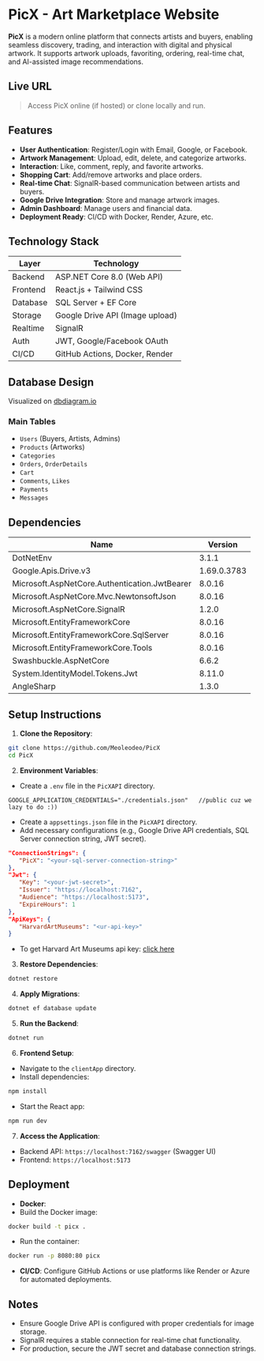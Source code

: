 # PicX - Art Marketplace Website

**PicX** is a modern online platform that connects artists and buyers, enabling seamless discovery, trading, and interaction with digital and physical artwork. It supports artwork uploads, favoriting, ordering, real-time chat, and AI-assisted image recommendations.

## Live URL

> Access PicX online (if hosted) or clone locally and run.

## Features

- **User Authentication**: Register/Login with Email, Google, or Facebook.
- **Artwork Management**: Upload, edit, delete, and categorize artworks.
- **Interaction**: Like, comment, reply, and favorite artworks.
- **Shopping Cart**: Add/remove artworks and place orders.
- **Real-time Chat**: SignalR-based communication between artists and buyers.
- **Google Drive Integration**: Store and manage artwork images.
- **Admin Dashboard**: Manage users and financial data.
- **Deployment Ready**: CI/CD with Docker, Render, Azure, etc.

## Technology Stack

| Layer    | Technology                      |
| -------- | ------------------------------- |
| Backend  | ASP.NET Core 8.0 (Web API)      |
| Frontend | React.js + Tailwind CSS         |
| Database | SQL Server + EF Core            |
| Storage  | Google Drive API (Image upload) |
| Realtime | SignalR                         |
| Auth     | JWT, Google/Facebook OAuth      |
| CI/CD    | GitHub Actions, Docker, Render  |

## Database Design

Visualized on [dbdiagram.io](https://dbdiagram.io/d/PicX-682f95e5b9f7446da3c29cc6)

### Main Tables

- `Users` (Buyers, Artists, Admins)
- `Products` (Artworks)
- `Categories`
- `Orders`, `OrderDetails`
- `Cart`
- `Comments`, `Likes`
- `Payments`
- `Messages`

## Dependencies

| Name                                          | Version     |
| --------------------------------------------- | ----------- |
| DotNetEnv                                     | 3.1.1       |
| Google.Apis.Drive.v3                          | 1.69.0.3783 |
| Microsoft.AspNetCore.Authentication.JwtBearer | 8.0.16      |
| Microsoft.AspNetCore.Mvc.NewtonsoftJson       | 8.0.16      |
| Microsoft.AspNetCore.SignalR                  | 1.2.0       |
| Microsoft.EntityFrameworkCore                 | 8.0.16      |
| Microsoft.EntityFrameworkCore.SqlServer       | 8.0.16      |
| Microsoft.EntityFrameworkCore.Tools           | 8.0.16      |
| Swashbuckle.AspNetCore                        | 6.6.2       |
| System.IdentityModel.Tokens.Jwt               | 8.11.0      |
| AngleSharp                                    | 1.3.0       |

## Setup Instructions

1.  **Clone the Repository**:
```bash
git clone https://github.com/Meoleodeo/PicX
cd PicX
```
2.  **Environment Variables**:
- Create a `.env` file in the `PicXAPI` directory.
```plaintext
GOOGLE_APPLICATION_CREDENTIALS="./credentials.json"   //public cuz we lazy to do :))
```
- Create a `appsettings.json` file in the `PicXAPI` directory.
- Add necessary configurations (e.g., Google Drive API credentials, SQL Server connection string, JWT secret).
```json
"ConnectionStrings": {
   "PicX": "<your-sql-server-connection-string>"
},
"Jwt": {
   "Key": "<your-jwt-secret>",
   "Issuer": "https://localhost:7162",
   "Audience": "https://localhost:5173",
   "ExpireHours": 1
},
"ApiKeys": {
   "HarvardArtMuseums": "<ur-api-key>"
}
```
- To get Harvard Art Museums api key: [click here](https://docs.google.com/forms/d/e/1FAIpQLSfkmEBqH76HLMMiCC-GPPnhcvHC9aJS86E32dOd0Z8MpY2rvQ/viewform)
3.  **Restore Dependencies**:
```bash
dotnet restore
```
4.  **Apply Migrations**:
```bash
dotnet ef database update
```
5.  **Run the Backend**:
```bash
dotnet run
```
6.  **Frontend Setup**:
- Navigate to the `clientApp` directory.
- Install dependencies:
```bash
npm install
```
- Start the React app:
```bash
npm run dev
```
7.  **Access the Application**:
- Backend API: `https://localhost:7162/swagger` (Swagger UI)
- Frontend: `https://localhost:5173`

## Deployment

- **Docker**:
- Build the Docker image:
```bash
docker build -t picx .
```
- Run the container:
```bash
docker run -p 8080:80 picx
```
- **CI/CD**: Configure GitHub Actions or use platforms like Render or Azure for automated deployments.

## Notes

- Ensure Google Drive API is configured with proper credentials for image storage.
- SignalR requires a stable connection for real-time chat functionality.
- For production, secure the JWT secret and database connection strings.
